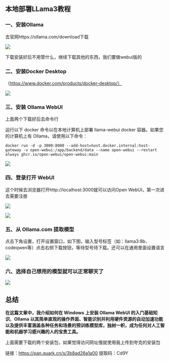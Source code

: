 ## 本地部署LLama3教程

### 一、安装Ollama

去官网https://ollama.com/download下载

![](https://cdn.jsdelivr.net/gh/Cjj5201314/Picture@main/Data/Pictures/708b0c6b5c94579c99e432744f072f3.bmp)

下载安装好后不用管什么，继续下载其他的东西，我们要做webui版的



### 二、安装Docker Desktop

（https://www.docker.com/products/docker-desktop/）

![](https://cdn.jsdelivr.net/gh/Cjj5201314/Picture@main/Data/Pictures/e25ea566752d0ee86ec7cfb35741d02.png)



### 三、安装 Ollama WebUI

上面两个下载好后去命令行

运行以下 docker 命令以在本地计算机上部署 llama-webui docker 容器。如果您的计算机上有 Ollama，请使用以下命令：

```
docker run -d -p 3000:8080 --add-host=host.docker.internal:host-gateway -v open-webui:/app/backend/data --name open-webui --restart always ghcr.io/open-webui/open-webui:main
```

![](https://cdn.jsdelivr.net/gh/Cjj5201314/Picture@main/Data/Pictures/33b0aa9ea1a1d19a0ebbb69e8b39977.png)



### 四、登录打开 WebUI

这个时候去浏览器打开http://localhost:3000就可以访问Open WebUI，第一次进去需要注册

![](https://cdn.jsdelivr.net/gh/Cjj5201314/Picture@main/Data/Pictures/cf0134005a3708bbda56192fa93fe92.png)

![](https://cdn.jsdelivr.net/gh/Cjj5201314/Picture@main/Data/Pictures/5a0479d03330003db69a75b6791c5a3.png)



### 五、从 Ollama.com 提取模型

点击下角设置，打开设置窗口，如下图，输入型号标签（如：llama3:8b、codeqwen等）点击右侧下载按钮，等待型号待下载。还可以在通用里面设置语言

![](https://cdn.jsdelivr.net/gh/Cjj5201314/Picture@main/Data/Pictures/ea385a0831d5b61810cfe32af51d853.png)



### 六、选择自己想用的模型就可以正常聊天了

![](https://cdn.jsdelivr.net/gh/Cjj5201314/Picture@main/Data/Pictures/9c4c49fde80e8071a2642d4c5a6e11c.png)



## 总结

**在这篇文章中，我介绍如何在 Windows 上安装 Ollama WebUI 的入门基础知识**。**Ollama 以其简单直观的操作界面、智能识别并利用硬件资源的自动加速功能以及提供丰富涵盖各种任务和场景的预训练模型库，独树一帜，成为任何对人工智能和机器学习感兴趣的人的宝贵工具。**

上面需要下载的两个安装包，如果觉得访问网址慢就使用我上传到夸克的安装包

链接：https://pan.quark.cn/s/3b8ad26a1a00
提取码：Cd9Y
